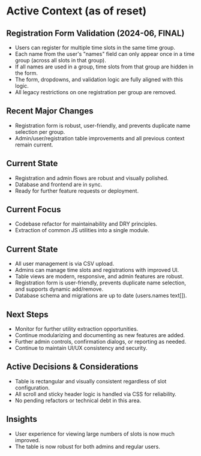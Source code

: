 # Active Context (as of reset)

## Registration Form Validation (2024-06, FINAL)

- Users can register for multiple time slots in the same time group.
- Each name from the user's "names" field can only appear once in a time group (across all slots in that group).
- If all names are used in a group, time slots from that group are hidden in the form.
- The form, dropdowns, and validation logic are fully aligned with this logic.
- All legacy restrictions on one registration per group are removed.

## Recent Major Changes

- Registration form is robust, user-friendly, and prevents duplicate name selection per group.
- Admin/user/registration table improvements and all previous context remain current.

## Current State

- Registration and admin flows are robust and visually polished.
- Database and frontend are in sync.
- Ready for further feature requests or deployment.

## Current Focus

- Codebase refactor for maintainability and DRY principles.
- Extraction of common JS utilities into a single module.

## Current State

- All user management is via CSV upload.
- Admins can manage time slots and registrations with improved UI.
- Table views are modern, responsive, and admin features are robust.
- Registration form is user-friendly, prevents duplicate name selection, and supports dynamic add/remove.
- Database schema and migrations are up to date (users.names text[]).

## Next Steps

- Monitor for further utility extraction opportunities.
- Continue modularizing and documenting as new features are added.
- Further admin controls, confirmation dialogs, or reporting as needed.
- Continue to maintain UI/UX consistency and security.

## Active Decisions & Considerations

- Table is rectangular and visually consistent regardless of slot configuration.
- All scroll and sticky header logic is handled via CSS for reliability.
- No pending refactors or technical debt in this area.

## Insights

- User experience for viewing large numbers of slots is now much improved.
- The table is now robust for both admins and regular users.
